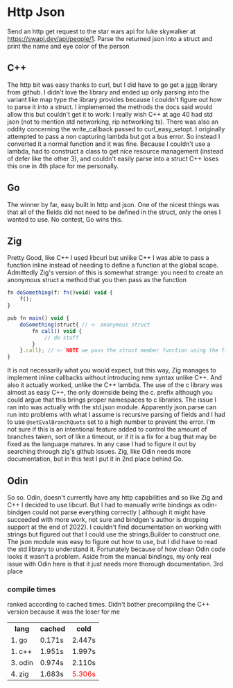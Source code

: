 # Http Json
Send an http get request to the star wars api for luke skywalker at  https://swapi.dev/api/people/1. Parse the returned json into a struct and print the name and eye color of the person
## C++
The http bit was easy thanks to curl, but I did have to go get a [json](https://github.com/nlohmann/json#integration) library from github. I didn't love the library and ended up only parsing into the variant like map type the library provides because I couldn't figure out how to parse it into a struct. I implemented the methods the docs said would allow this but couldn't get it to work: I really wish C++ at age 40 had std json (not to mention std networking, rip networking ts). There was also an oddity concerning the write_callback passed to curl_easy_setopt. I originally attempted to pass a non capturing lambda but got a bus error. So instead I converted it a normal function and it was fine. Because I couldn't use a lambda, had to construct a class to get nice resource management (instead of defer like the other 3), and couldn't easily parse into a struct C++ loses this one in 4th place for me personally.
## Go
The winner by far, easy built in http and json. One of the nicest things was that all of the fields did not need to be defined in the struct, only the ones I wanted to use. No contest, Go wins this.
## Zig
Pretty Good, like C++ I used libcurl but unlike C++ I was able to pass a function inline instead of needing to define a function at the global scope. Admittedly Zig's version of this is somewhat strange: you need to create an anonymous struct a method that you then pass as the function
```js
fn doSomething(f: fn()void) void {
    f();
}

pub fn main() void {
    doSomething(struct{ // <- anonymous struct
        fn call() void {
            // do stuff
        }
    }.call); // <- NOTE we pass the struct member function using the field
}
```
It is not necessarily what you would expect, but this way, Zig manages to implement inline callbacks without introducing new syntax unlike C++. And also it actually worked, unlike the C++ lambda. The use of the c library was almost as easy C++, the only downside being the c. prefix although you could argue that this brings proper namespaces to c libraries. The issue I ran into was actually with the std.json module. Apparently json.parse can run into problems with what I assume is recursive parsing of fields and I had to use `@setEvalBranchQuota` set to a high number to prevent the error. I'm not sure if this is an intentional feature added to control the amount of branches taken, sort of like a timeout, or if it is a fix for a bug that may be fixed as the language matures. In any case I had to figure it out by searching through zig's github issues. Zig, like Odin needs more documentation, but in this test I put it in 2nd place behind Go.
## Odin
So so. Odin, doesn't currently have any http capabilities and so like Zig and C++ I decided to use libcurl. But I had to manually write bindings as odin-bindgen could not parse everything correctly ( although it might have succeeded with more work, not sure and bindgen's author is dropping support at the end of 2022). I couldn't find documentation on working with strings but figured out that I could use the strings.Builder to construct one. The json module was easy to figure out how to use, but I did have to read the std library to understand it. Fortunately because of how clean Odin code looks it wasn't a problem. Aside from the manual bindings, my only real issue with Odin here is that it just needs more thorough documentation. 3rd place
### compile times
ranked according to cached times. Didn't bother precompiling the C++ version because it was the loser for me
<table>
    <th>lang</th>
    <th>cached</th>
    <th>cold</th>
    <tr>
        <td>1. go</td> 
        <td>0.171s</td>
        <td>2.447s</td>
    </tr>
    <tr>
        <td>1. c++</td> 
        <td>1.951s</td>
        <td>1.997s</td>
    </tr>
    <tr>
        <td>3. odin</td> 
        <td>0.974s</td>
        <td>2.110s</td>
    </tr>
    <tr>
        <td>4. zig</td> 
        <td>1.683s</td>
        <td style="color:red">5.306s</td>
    </tr>
</table>